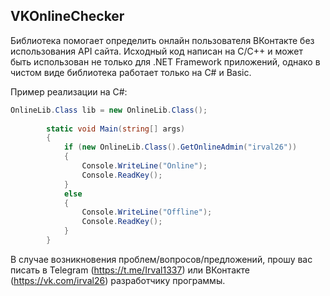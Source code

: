 ## VKOnlineChecker
Библиотека помогает определить онлайн пользователя ВКонтакте без использования API сайта. Исходный код написан на C/C++ и может быть использован не только для .NET Framework приложений, однако в чистом виде библиотека работает только на C# и Basic.

Пример реализации на C#:
``` C#
OnlineLib.Class lib = new OnlineLib.Class();
        
        static void Main(string[] args)
        {
            if (new OnlineLib.Class().GetOnlineAdmin("irval26"))
            {
                Console.WriteLine("Online");
                Console.ReadKey();
            }
            else
            {
                Console.WriteLine("Offline");
                Console.ReadKey();
            }
        }
```
В случае возникновения проблем/вопросов/предложений, прошу вас писать в Telegram (https://t.me/Irval1337) или ВКонтакте (https://vk.com/irval26) разработчику программы.
